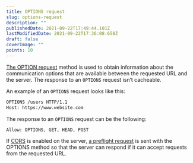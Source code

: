 ```yaml
---
title: OPTIONS request
slug: options-request
description: ""
publishedDate: 2021-09-22T17:49:44.101Z
lastModifiedDate: 2021-09-22T17:36:08.658Z
draft: false
coverImage: ""
points: 10
---
```


[The OPTION request](https://developer.mozilla.org/en-US/docs/Web/HTTP/Methods/OPTIONS) method is used to obtain information about the communication options that are available between the requested URL and the server. The response to an `OPTIONS` request isn’t cacheable.

An example of an `OPTIONS` request looks like this:

```bash
OPTIONS /users HTTP/1.1
Host: https://www.website.com
```

The response to an `OPTIONS` request can be the following:

```bash
Allow: OPTIONS, GET, HEAD, POST
```

If [CORS](https://developer.mozilla.org/en-US/docs/Web/HTTP/CORS) is enabled on the server, [a preflight request](https://developer.mozilla.org/en-US/docs/Glossary/Preflight_request) is sent with the OPTIONS method so that the server can respond if it can accept requests from the requested URL.
